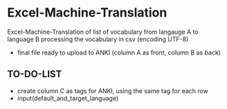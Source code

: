 # Excel-Machine-Translation 
Excel-Machine-Translation of list of vocabulary from langauge A to language B processing the vocabulary in csv (encoding UTF-8)
- final file ready to upload to ANKI (column A as front, column B as back)
## TO-DO-LIST 
- create column C as tags for ANKI, using the same tag for each row
- input(default_and_target_language)
